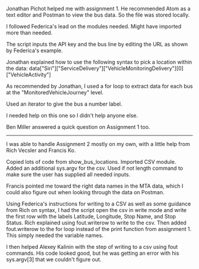 Jonathan Pichot helped me with assignment 1. He recommended Atom as a text editor and Postman to view the bus data.
So the file was stored locally.

I followed Federica's lead on the modules needed. Might have imported more than needed.

The script inputs the API key and the bus line by editing the URL as shown by Federica's example.

Jonathan explained how to use the following syntax to pick a location within the data:
data["Siri"]["ServiceDelivery"]["VehicleMonitoringDelivery"][0]["VehicleActivity"]

As recommended by Jonathan, I used a for loop to extract data for each bus at the "MonitoredVehicleJourney" level.

Used an iterator to give the bus a number label.

I needed help on this one so I didn't help anyone else.

Ben Miller answered a quick question on Assignment 1 too.

------------------------------------------------------------------------------------------------------------------

I was able to handle Assignment 2 mostly on my own, with a little help from Rich Vecsler and Francis Ko.

Copied lots of code from show_bus_locations. Imported CSV module. Added an additional sys.argv for the csv. Used if not length command to make sure the user has supplied all needed inputs.

Francis pointed me toward the right data names in the MTA data, which I could also figure out when looking through the data on Postman.

Using Federica's instructions for writing to a CSV as well as some guidance from Rich on syntax, I had the script open the csv in write mode and write the first row with the labels Latitude, Longitude, Stop Name, and Stop Status. Rich explained using fout.writerow to write to the csv. Then added fout.writerow to the for loop instead of the print function from assignment 1. This simply needed the variable names.

I then helped Alexey Kalinin with the step of writing to a csv using fout commands. His code looked good, but he was getting an error with his sys.argv[3] that we couldn't figure out.
